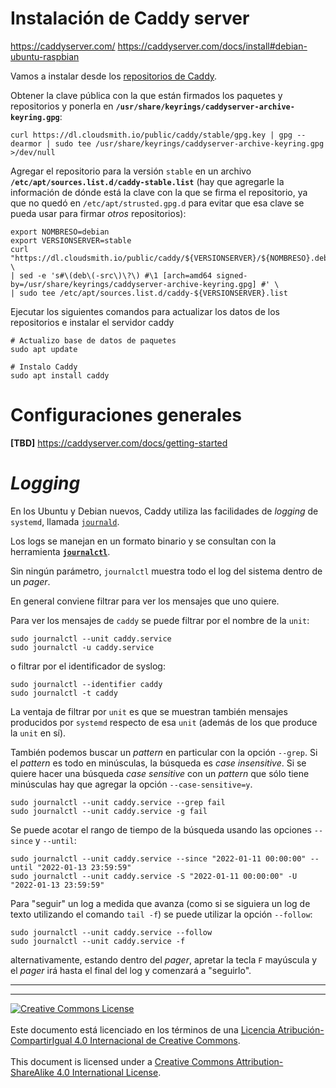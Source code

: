 # Instalación de Caddy server

https://caddyserver.com/
https://caddyserver.com/docs/install#debian-ubuntu-raspbian

Vamos a instalar desde los [repositorios de Caddy](https://caddyserver.com/).

Obtener la clave pública con la que están firmados los paquetes y repositorios
y ponerla en **`/usr/share/keyrings/caddyserver-archive-keyring.gpg`**:
```
curl https://dl.cloudsmith.io/public/caddy/stable/gpg.key | gpg --dearmor | sudo tee /usr/share/keyrings/caddyserver-archive-keyring.gpg >/dev/null
```

Agregar el repositorio para la versión `stable` en un archivo 
**`/etc/apt/sources.list.d/caddy-stable.list`** (hay que agregarle la
información de dónde está la clave con la que se firma el repositorio, ya que
no quedó en `/etc/apt/strusted.gpg.d` para evitar que esa clave se pueda usar
para firmar _otros_ repositorios):

```
export NOMBRESO=debian
export VERSIONSERVER=stable
curl "https://dl.cloudsmith.io/public/caddy/${VERSIONSERVER}/${NOMBRESO}.deb.txt" \
| sed -e 's#\(deb\(-src\)\?\) #\1 [arch=amd64 signed-by=/usr/share/keyrings/caddyserver-archive-keyring.gpg] #' \
| sudo tee /etc/apt/sources.list.d/caddy-${VERSIONSERVER}.list
```

Ejecutar los siguientes comandos para actualizar los datos de los repositorios
e instalar el servidor caddy

```
# Actualizo base de datos de paquetes
sudo apt update

# Instalo Caddy
sudo apt install caddy
```

# Configuraciones generales

**[TBD]**
https://caddyserver.com/docs/getting-started



# _Logging_

En los Ubuntu y Debian nuevos, Caddy utiliza las facilidades de _logging_ de 
`systemd`, llamada 
[`journald`](https://www.server-world.info/en/note?os=Debian_11&p=journald).

Los logs se manejan en un formato binario y se consultan con la herramienta
[**`journalctl`**](https://manpages.debian.org/systemd/journalctl.1.en.html).

Sin ningún parámetro, `journalctl` muestra todo el log del sistema dentro de
un _pager_.

En general conviene filtrar para ver los mensajes que uno quiere.

Para ver los mensajes de `caddy` se puede filtrar por el nombre de la `unit`:
```
sudo journalctl --unit caddy.service
sudo journalctl -u caddy.service
```
o filtrar por el identificador de syslog:
```
sudo journalctl --identifier caddy
sudo journalctl -t caddy
```
La ventaja de filtrar por `unit` es que se muestran también mensajes producidos
por `systemd` respecto de esa `unit` (además de los que produce la `unit` en 
sí).

También podemos buscar un _pattern_ en particular con la opción `--grep`. Si
el _pattern_ es todo en minúsculas, la búsqueda es _case insensitive_. Si se
quiere hacer una búsqueda _case sensitive_ con un _pattern_ que sólo tiene
minúsculas hay que agregar la opción `--case-sensitive=y`.
```
sudo journalctl --unit caddy.service --grep fail
sudo journalctl --unit caddy.service -g fail
```

Se puede acotar el rango de tiempo de la búsqueda usando las opciones `--since`
y `--until`:
```
sudo journalctl --unit caddy.service --since "2022-01-11 00:00:00" --until "2022-01-13 23:59:59"
sudo journalctl --unit caddy.service -S "2022-01-11 00:00:00" -U "2022-01-13 23:59:59"
```

Para "seguir" un log a medida que avanza (como si se siguiera un log de texto
utilizando el comando `tail -f`) se puede utilizar la opción `--follow`:
```
sudo journalctl --unit caddy.service --follow
sudo journalctl --unit caddy.service -f
```
alternativamente, estando dentro del _pager_, apretar la tecla `F` mayúscula y
el _pager_ irá hasta el final del log y comenzará a "seguirlo".

___
<!-- LICENSE -->
___
<a rel="licencia" href="http://creativecommons.org/licenses/by-sa/4.0/deed.es">
<img alt="Creative Commons License" style="border-width:0"
src="https://i.creativecommons.org/l/by-sa/4.0/88x31.png" /></a>
<br /><br />
Este documento está licenciado en los términos de una <a rel="licencia"
href="http://creativecommons.org/licenses/by-sa/4.0/deed.es">
Licencia Atribución-CompartirIgual 4.0 Internacional de Creative Commons</a>.
<br /><br />
This document is licensed under a <a rel="license" 
href="http://creativecommons.org/licenses/by-sa/4.0/deed.en">
Creative Commons Attribution-ShareAlike 4.0 International License</a>.
<!-- END --> 
